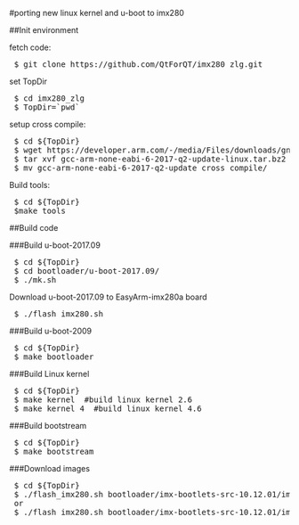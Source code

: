 #porting new linux kernel and u-boot to imx280

##Init environment

fetch code:<br>
<pre>
 $ git clone https://github.com/QtForQT/imx280_zlg.git
</pre>
set TopDir<br>
<pre>
 $ cd imx280_zlg
 $ TopDir=`pwd`
</pre>
setup cross compile:<br>
<pre>
 $ cd ${TopDir}
 $ wget https://developer.arm.com/-/media/Files/downloads/gnu-rm/6-2017q2/gcc-arm-none-eabi-6-2017-q2-update-linux.tar.bz2
 $ tar xvf gcc-arm-none-eabi-6-2017-q2-update-linux.tar.bz2
 $ mv gcc-arm-none-eabi-6-2017-q2-update cross_compile/
</pre>
Build tools:<br>
<pre>
 $ cd ${TopDir}
 $make tools
</pre>

##Build code

###Build u-boot-2017.09<br>
<pre>
 $ cd ${TopDir}
 $ cd bootloader/u-boot-2017.09/
 $ ./mk.sh
</pre>
Download u-boot-2017.09 to EasyArm-imx280a board<br>
<pre>
 $ ./flash_imx280.sh
</pre>

###Build u-boot-2009
<pre>
 $ cd ${TopDir}
 $ make bootloader
</pre>

###Build Linux kernel
<pre>
 $ cd ${TopDir}
 $ make kernel  #build linux kernel 2.6
 $ make kernel_4  #build linux kernel 4.6
</pre>

###Build bootstream
<pre>
 $ cd ${TopDir}
 $ make bootstream
</pre>

###Download images
<pre>
 $ cd ${TopDir}
 $ ./flash_imx280.sh bootloader/imx-bootlets-src-10.12.01/imx28_ivt_linux.sb   #download linux kernel
 or
 $ ./flash_imx280.sh bootloader/imx-bootlets-src-10.12.01/imx28_ivt_uboot.sb   #download u-boot
</pre>
